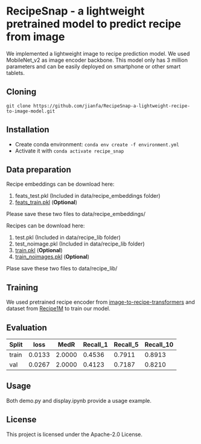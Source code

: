# RecipeSnap - a lightweight pretrained model to predict recipe from image

We implemented a lightweight image to recipe prediction model. We used MobileNet_v2 as image encoder backbone. This model only has 3 million parameters and can be easily deployed on smartphone or other smart tablets.   

## Cloning 

```
git clone https://github.com/jianfa/RecipeSnap-a-lightweight-recipe-to-image-model.git
```

## Installation

- Create conda environment: ```conda env create -f environment.yml```
- Activate it with ```conda activate recipe_snap```


## Data preparation
Recipe embeddings can be download here:
1. feats_test.pkl (Included in data/recipe_embeddings folder)
2. [feats_train.pkl](https://drive.google.com/file/d/17UJyO00yRzwn5hnZ4-wMfH1vkMihyqNn/view?usp=sharing) (**Optional**)   

Please save these two files to data/recipe_embeddings/

Recipes can be download here:
1. test.pkl (Included in data/recipe_lib folder)
2. test_noimage.pkl (Included in data/recipe_lib folder)
3. [train.pkl](https://drive.google.com/file/d/17UJyO00yRzwn5hnZ4-wMfH1vkMihyqNn/view?usp=sharing) (**Optional**)
4. [train_noimages.pkl](https://drive.google.com/file/d/17UJyO00yRzwn5hnZ4-wMfH1vkMihyqNn/view?usp=sharing) (**Optional**)

Plase save these two files to data/recipe_lib/


## Training

We used pretrained recipe encoder from [image-to-recipe-transformers](https://github.com/amzn/image-to-recipe-transformers) and dataset from [Recipe1M](http://im2recipe.csail.mit.edu/dataset/download) to train our model. 

## Evaluation
| Split | loss | MedR | Recall_1 | Recall_5 | Recall_10 |  
|-------|------|------|----------|----------|-----------|  
| train | 0.0133 | 2.0000 | 0.4536 | 0.7911 | 0.8913 |  
| val  | 0.0267 | 2.0000 | 0.4123 | 0.7187 | 0.8210 |  

## Usage

Both demo.py and display.ipynb provide a usage example.

## License

This project is licensed under the Apache-2.0 License.